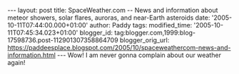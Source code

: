 \-\-- layout: post title: SpaceWeather.com \-- News and information
about meteor showers, solar flares, auroras, and near-Earth asteroids
date: \'2005-10-11T07:44:00.000+01:00\' author: Paddy tags:
modified\_time: \'2005-10-11T07:45:34.023+01:00\' blogger\_id:
tag:blogger.com,1999:blog-17598736.post-112901307358864709
blogger\_orig\_url:
https://paddeesplace.blogspot.com/2005/10/spaceweathercom-news-and-information.html
\-\-- Wow! I am never gonna complain about our weather again!
